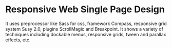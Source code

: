 # Responsive Web Single Page Design
It uses preprocessor like Sass for css, framework Compass, responsive grid system Susy 2.0, plugins ScrollMagic and Breakpoint. It shows a variety of techniques including dockable menus, responsive grids, tween and parallax effects, etc.